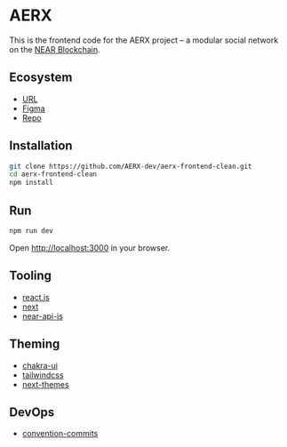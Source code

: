 
# AERX

This is the frontend code for the AERX project – a modular social network on the [NEAR Blockchain](https://near.org/).


## Ecosystem

* [URL](https://aerx-frontend-clean.vercel.app/)
* [Figma](https://www.figma.com/file/gsnOdKN56GCvl1POx5wRLR/AERX-UX%2FUI?node-id=0%3A1)
* [Repo](https://github.com/AERX-dev/aerx-frontend-clean)


## Installation 

```bash
git clone https://github.com/AERX-dev/aerx-frontend-clean.git
cd aerx-frontend-clean
npm install
```

## Run

```bash
npm run dev
```

Open [http://localhost:3000](http://localhost:3000) in your browser.

## Tooling

* [react.js](https://reactjs.org/)
* [next](https://nextjs.org/)
* [near-api-js](https://docs.near.org/docs/api/naj-quick-reference)


## Theming 

* [chakra-ui](https://chakra-ui.com/)
* [tailwindcss](https://tailwindcss.com/)
* [next-themes](https://github.com/pacocoursey/next-themes)


## DevOps

* [convention-commits](https://www.conventionalcommits.org/en/v1.0.0/)
